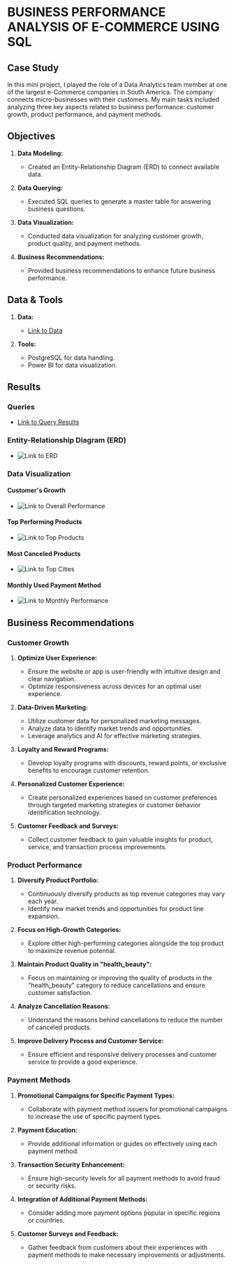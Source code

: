 # BUSINESS PERFORMANCE ANALYSIS OF E-COMMERCE USING SQL

## Case Study

In this mini project, I played the role of a Data Analytics team member at one of the largest e-Commerce companies in South America. The company connects micro-businesses with their customers. My main tasks included analyzing three key aspects related to business performance: customer growth, product performance, and payment methods.

## Objectives

1. **Data Modeling:**
   - Created an Entity-Relationship Diagram (ERD) to connect available data.

2. **Data Querying:**
   - Executed SQL queries to generate a master table for answering business questions.

3. **Data Visualization:**
   - Conducted data visualization for analyzing customer growth, product quality, and payment methods.

4. **Business Recommendations:**
   - Provided business recommendations to enhance future business performance.

## Data & Tools

1. **Data:**
   - [Link to Data](https://github.com/aghulams/Analyzing-Ecommerce-Business-Performance-With-SQL/tree/main/Dataset)

2. **Tools:**
   - PostgreSQL for data handling.
   - Power BI for data visualization.

## Results

### Queries
- [Link to Query Results](https://github.com/aghulams/Analyzing-Ecommerce-Business-Performance-With-SQL/tree/main/Query)

### Entity-Relationship Diagram (ERD)
- ![Link to ERD](Pic/ERD_analyzing-ecomerce-business-performance_project.png)

### Data Visualization

#### Customer's Growth
- ![Link to Overall Performance](Pic/customers_growth.png)

#### Top Performing Products
- ![Link to Top Products](Pic/top_product.png)

#### Most Canceled Products
- ![Link to Top Cities](Pic/most_canceled_product.png)

#### Monthly Used Payment Method
- ![Link to Monthly Performance](Pic/most_used_payment_method.png)

## Business Recommendations

### Customer Growth

1. **Optimize User Experience:**
   - Ensure the website or app is user-friendly with intuitive design and clear navigation.
   - Optimize responsiveness across devices for an optimal user experience.

2. **Data-Driven Marketing:**
   - Utilize customer data for personalized marketing messages.
   - Analyze data to identify market trends and opportunities.
   - Leverage analytics and AI for effective marketing strategies.

3. **Loyalty and Reward Programs:**
   - Develop loyalty programs with discounts, reward points, or exclusive benefits to encourage customer retention.

4. **Personalized Customer Experience:**
   - Create personalized experiences based on customer preferences through targeted marketing strategies or customer behavior identification technology.

5. **Customer Feedback and Surveys:**
   - Collect customer feedback to gain valuable insights for product, service, and transaction process improvements.

### Product Performance

1. **Diversify Product Portfolio:**
   - Continuously diversify products as top revenue categories may vary each year.
   - Identify new market trends and opportunities for product line expansion.

2. **Focus on High-Growth Categories:**
   - Explore other high-performing categories alongside the top product to maximize revenue potential.

3. **Maintain Product Quality in "health_beauty":**
   - Focus on maintaining or improving the quality of products in the "health_beauty" category to reduce cancellations and ensure customer satisfaction.

4. **Analyze Cancellation Reasons:**
   - Understand the reasons behind cancellations to reduce the number of canceled products.

5. **Improve Delivery Process and Customer Service:**
   - Ensure efficient and responsive delivery processes and customer service to provide a good experience.

### Payment Methods

1. **Promotional Campaigns for Specific Payment Types:**
   - Collaborate with payment method issuers for promotional campaigns to increase the use of specific payment types.

2. **Payment Education:**
   - Provide additional information or guides on effectively using each payment method.

3. **Transaction Security Enhancement:**
   - Ensure high-security levels for all payment methods to avoid fraud or security risks.

4. **Integration of Additional Payment Methods:**
   - Consider adding more payment options popular in specific regions or countries.

5. **Customer Surveys and Feedback:**
   - Gather feedback from customers about their experiences with payment methods to make necessary improvements or adjustments.
